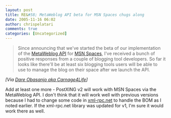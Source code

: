 ```yaml
---
layout: post
title: RE&#58; MetaWeblog API beta for MSN Spaces chugs along
date: 2005-11-16 06:02
author: chrispelatari
comments: true
categories: [Uncategorized]
---
```


<blockquote>
  <p>Since announcing that we've started
  the beta of our implementation of the <a href="http://www.xmlrpc.com/metaWeblogApi">MetaWeblog API</a> for <a href="http://spaces.msn.com/">MSN Spaces</a>, I've received a bunch of
  positive responses from a couple of blogging tool developers. So far it looks
  like there'll be at least six blogging tools users will be able to use to
  manage the blog on their space after we launch the API. </p></blockquote>
<p><i>[Via <a href="http://www.25hoursaday.com/weblog/PermaLink.aspx?guid=a48f5a69-86e9-4264-ae0b-8f8b39f3baef">Dare
Obasanjo aka Carnage4Life</a>]</i> </p>
<p>Add at least one more - PostXING v2 will work with MSN Spaces via the
MetaWeblog API. I don't think that it will work well with previous versions
because I had to change some code in <a href="http://xml-rpc.net">xml-rpc.net</a> to handle the BOM as I noted
earlier. If the xml-rpc.net library was updated for v1, I'm sure it would work
there as well.</p>
